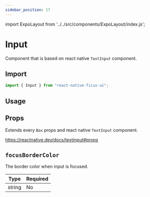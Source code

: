 ```yaml
---
sidebar_position: 17
---
```


import ExpoLayout from '../../src/components/ExpoLayout/index.js';

# Input

Component that is based on react native `TextInput` component.

## Import

```js
import { Input } from "react-native-ficus-ui";
```

## Usage

<ExpoLayout id="input" />

## Props

Extends every `Box` props and react native `TextInput` component.

https://reactnative.dev/docs/textinput#props

`focusBorderColor`
---
The border color when input is focused.

|Type|Required|
|---|---|
|string|No|